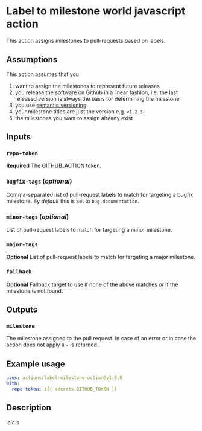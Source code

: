 # Label to milestone world javascript action

This action assigns milestones to pull-requests based on labels.

## Assumptions

This action assumes that you 
1. want to assign the milestones to represent future releases
2. you release the software on Github in a linear fashion, i.e. the 
   last released version is always the basis for determining the milestone
3. you use [semantic versioning](https://semver.org/)
4. your milestone titles are just the version e.g. `v1.2.3`
5. the milestones you want to assign already exist

## Inputs

### `repo-token`

**Required** The GITHUB_ACTION token.

### `bugfix-tags` (*optional*)

Comma-separated list of pull-request labels to match for targeting a bugfix milestone.
By *default* this is set to `bug,documentation`.

### `minor-tags` (*optional*)

List of pull-request labels to match for targeting a minor milestone.

### `major-tags`

**Optional** List of pull-request labels to match for targeting a major milestone.

### `fallback`

**Optional** Fallback target to use if none of the above matches *or* if the milestone is not found.

## Outputs

### `milestone`

The milestone assigned to the pull request. In case of an error or in case the action does not apply a `-` is returned.

## Example usage

```yaml
uses: actions/label-milestone-action@v1.0.0
with:
  repo-token: ${{ secrets.GITHUB_TOKEN }}
```

## Description

lala
s

